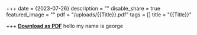 +++
date = {2023-07-26}
description = ""
disable_share = true
featured_image = ""
pdf = "/uploads/{{Title}}.pdf"
tags = []
title = "{{Title}}"

+++
[**Download as PDF**](/uploads/{{Title}}.pdf)
hello my name is george

